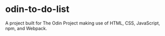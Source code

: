 # odin-to-do-list

A project built for The Odin Project making use of HTML, CSS, JavaScript, npm, and Webpack. 